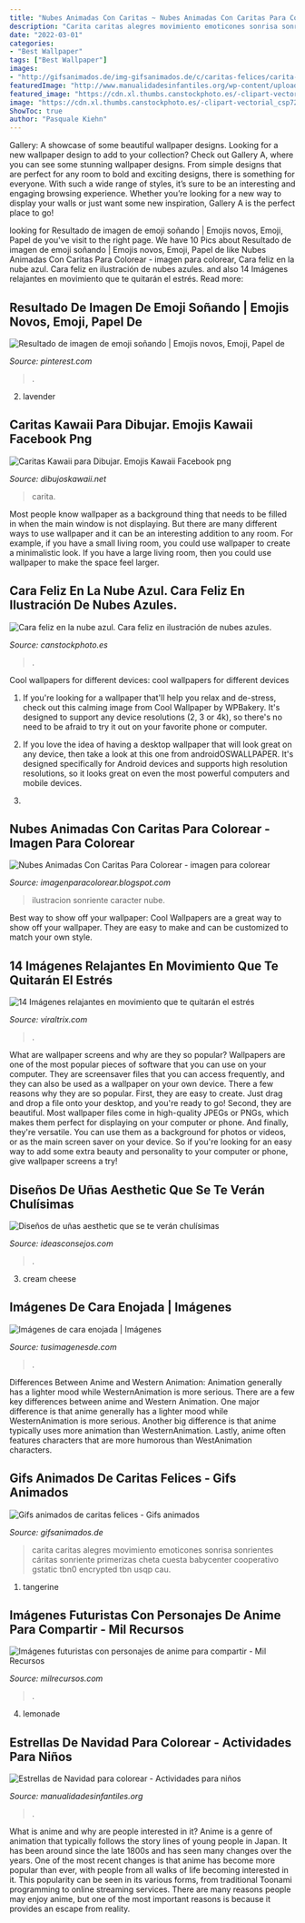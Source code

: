```yaml
---
title: "Nubes Animadas Con Caritas ~ Nubes Animadas Con Caritas Para Colorear"
description: "Carita caritas alegres movimiento emoticones sonrisa sonrientes cáritas sonriente primerizas cheta cuesta babycenter cooperativo gstatic tbn0 encrypted tbn usqp cau"
date: "2022-03-01"
categories:
- "Best Wallpaper"
tags: ["Best Wallpaper"]
images:
- "http://gifsanimados.de/img-gifsanimados.de/c/caritas-felices/carita-feliz-sonrie-fiesta.gif"
featuredImage: "http://www.manualidadesinfantiles.org/wp-content/uploads/5c8fa5330fce_1194A/Estrellas-de-Navidad-para-Colorear-6.gif"
featured_image: "https://cdn.xl.thumbs.canstockphoto.es/-clipart-vectorial_csp72746657.jpg"
image: "https://cdn.xl.thumbs.canstockphoto.es/-clipart-vectorial_csp72746657.jpg"
ShowToc: true
author: "Pasquale Kiehn"
---
```



Gallery: A showcase of some beautiful wallpaper designs.
Looking for a new wallpaper design to add to your collection? Check out Gallery A, where you can see some stunning wallpaper designs. From simple designs that are perfect for any room to bold and exciting designs, there is something for everyone. With such a wide range of styles, it’s sure to be an interesting and engaging browsing experience. Whether you’re looking for a new way to display your walls or just want some new inspiration, Gallery A is the perfect place to go!
		
		
		
		
		
		
		
	

		
looking for Resultado de imagen de emoji soñando | Emojis novos, Emoji, Papel de you've visit to the right page. We have 10 Pics about Resultado de imagen de emoji soñando | Emojis novos, Emoji, Papel de like Nubes Animadas Con Caritas Para Colorear - imagen para colorear, Cara feliz en la nube azul. Cara feliz en ilustración de nubes azules. and also 14 Imágenes relajantes en movimiento que te quitarán el estrés. Read more:
		
    
## Resultado De Imagen De Emoji Soñando | Emojis Novos, Emoji, Papel De

<img loading=lazy src="https://i.pinimg.com/736x/2d/8d/cc/2d8dccbc570ca6eece98b52450a90c31.jpg" onerror="this.onerror=null;this.src='https://tse3.mm.bing.net/th?id=OIP.QdlZs2eVIwPl_L66GwKTsQHaEh&amp;pid=15.1';" alt="Resultado de imagen de emoji soñando | Emojis novos, Emoji, Papel de">

_Source: pinterest.com_

>. 

	

2. lavender 

    
## Caritas Kawaii Para Dibujar. Emojis Kawaii Facebook Png

<img loading=lazy src="https://dibujoskawaii.net/wp-content/uploads/2018/05/carita-cute-1-768x419.png" onerror="this.onerror=null;this.src='https://tse2.mm.bing.net/th?id=OIP.Z_vr1Xlznfoqzh92ep-tOgHaEC&amp;pid=15.1';" alt="Caritas Kawaii para Dibujar. Emojis Kawaii Facebook png">

_Source: dibujoskawaii.net_

>carita. 

	

Most people know wallpaper as a background thing that needs to be filled in when the main window is not displaying. But there are many different ways to use wallpaper and it can be an interesting addition to any room. For example, if you have a small living room, you could use wallpaper to create a minimalistic look. If you have a large living room, then you could use wallpaper to make the space feel larger.

    
## Cara Feliz En La Nube Azul. Cara Feliz En Ilustración De Nubes Azules.

<img loading=lazy src="https://cdn.xl.thumbs.canstockphoto.es/-clipart-vectorial_csp72746657.jpg" onerror="this.onerror=null;this.src='https://tse1.mm.bing.net/th?id=OIP.oSgwOXlWuhvkOGA9-0sHOAAAAA&amp;pid=15.1';" alt="Cara feliz en la nube azul. Cara feliz en ilustración de nubes azules.">

_Source: canstockphoto.es_

>. 

	

Cool wallpapers for different devices:
cool wallpapers for different devices 

1. If you're looking for a wallpaper that'll help you relax and de-stress, check out this calming image from Cool Wallpaper by WPBakery. It's designed to support any device resolutions (2, 3 or 4k), so there's no need to be afraid to try it out on your favorite phone or computer.

2. If you love the idea of having a desktop wallpaper that will look great on any device, then take a look at this one from androidOSWALLPAPER. It's designed specifically for Android devices and supports high resolution resolutions, so it looks great on even the most powerful computers and mobile devices.

3.

    
## Nubes Animadas Con Caritas Para Colorear - Imagen Para Colorear

<img loading=lazy src="https://i0.pngocean.com/files/816/806/419/drawing-cartoon-coloring-book-comics-image-amitabha.jpg" onerror="this.onerror=null;this.src='https://tse4.mm.bing.net/th?id=OIP.l9zuKcouAQ7pLvycd8LOSAHaGn&amp;pid=15.1';" alt="Nubes Animadas Con Caritas Para Colorear - imagen para colorear">

_Source: imagenparacolorear.blogspot.com_

>ilustracion sonriente caracter nube. 

	

Best way to show off your wallpaper:
Cool Wallpapers are a great way to show off your wallpaper. They are easy to make and can be customized to match your own style.

    
## 14 Imágenes Relajantes En Movimiento Que Te Quitarán El Estrés

<img loading=lazy src="https://www.viraltrix.com/wp-content/uploads/2015/11/imagenes-relajantes-2.gif" onerror="this.onerror=null;this.src='https://tse3.mm.bing.net/th?id=OIP.21kbl8CadSffwdc4t0FOfQHaKA&amp;pid=15.1';" alt="14 Imágenes relajantes en movimiento que te quitarán el estrés">

_Source: viraltrix.com_

>. 

	

What are wallpaper screens and why are they so popular?
Wallpapers are one of the most popular pieces of software that you can use on your computer. They are screensaver files that you can access frequently, and they can also be used as a wallpaper on your own device. There a few reasons why they are so popular. First, they are easy to create. Just drag and drop a file onto your desktop, and you're ready to go! Second, they are beautiful. Most wallpaper files come in high-quality JPEGs or PNGs, which makes them perfect for displaying on your computer or phone. And finally, they're versatile. You can use them as a background for photos or videos, or as the main screen saver on your device. So if you're looking for an easy way to add some extra beauty and personality to your computer or phone, give wallpaper screens a try!

    
## Diseños De Uñas Aesthetic Que Se Te Verán Chulísimas

<img loading=lazy src="https://ideasconsejos.com/images/2021/07/disenos-de-unas-aesthetic-que-se-te-veran-chulisimas-10.jpg" onerror="this.onerror=null;this.src='https://tse4.mm.bing.net/th?id=OIP.xdfhAmxhhYQ7Nbm9KsRHKgHaGx&amp;pid=15.1';" alt="Diseños de uñas aesthetic que se te verán chulísimas">

_Source: ideasconsejos.com_

>. 

	

3. cream cheese 

    
## Imágenes De Cara Enojada | Imágenes

<img loading=lazy src="http://tusimagenesde.com/wp-content/uploads/2017/12/cara-enojada-55.jpg" onerror="this.onerror=null;this.src='https://tse3.mm.bing.net/th?id=OIP.3OisuOXLYsevnisSsNprOwHaFe&amp;pid=15.1';" alt="Imágenes de cara enojada | Imágenes">

_Source: tusimagenesde.com_

>. 

	

Differences Between Anime and Western Animation: Animation generally has a lighter mood while WesternAnimation is more serious.
There are a few key differences between anime and Western Animation. One major difference is that anime generally has a lighter mood while WesternAnimation is more serious. Another big difference is that anime typically uses more animation than WesternAnimation. Lastly, anime often features characters that are more humorous than WestAnimation characters.

    
## Gifs Animados De Caritas Felices - Gifs Animados

<img loading=lazy src="http://gifsanimados.de/img-gifsanimados.de/c/caritas-felices/carita-feliz-sonrie-fiesta.gif" onerror="this.onerror=null;this.src='https://tse2.mm.bing.net/th?id=OIP.CQY43ffHlbDVcq9I5qnF-wAAAA&amp;pid=15.1';" alt="Gifs animados de caritas felices - Gifs animados">

_Source: gifsanimados.de_

>carita caritas alegres movimiento emoticones sonrisa sonrientes cáritas sonriente primerizas cheta cuesta babycenter cooperativo gstatic tbn0 encrypted tbn usqp cau. 

	

1. tangerine 

    
## Imágenes Futuristas Con Personajes De Anime Para Compartir - Mil Recursos

<img loading=lazy src="http://milrecursos.com/wp-content/uploads/2013/01/16-imagenes-futuristas-con-personajes-de-anime-pics.jpg" onerror="this.onerror=null;this.src='https://tse4.mm.bing.net/th?id=OIP.ral8XPwQVgxadXEPcd00CgHaKh&amp;pid=15.1';" alt="Imágenes futuristas con personajes de anime para compartir - Mil Recursos">

_Source: milrecursos.com_

>. 

	

4. lemonade 

    
## Estrellas De Navidad Para Colorear - Actividades Para Niños

<img loading=lazy src="http://www.manualidadesinfantiles.org/wp-content/uploads/5c8fa5330fce_1194A/Estrellas-de-Navidad-para-Colorear-6.gif" onerror="this.onerror=null;this.src='https://tse2.mm.bing.net/th?id=OIP.T1uF0yUlREEJ0tmXGF5o7wHaKX&amp;pid=15.1';" alt="Estrellas de Navidad para colorear - Actividades para niños">

_Source: manualidadesinfantiles.org_

>. 

	

What is anime and why are people interested in it?
Anime is a genre of animation that typically follows the story lines of young people in Japan. It has been around since the late 1800s and has seen many changes over the years. One of the most recent changes is that anime has become more popular than ever, with people from all walks of life becoming interested in it. This popularity can be seen in its various forms, from traditional Toonami programming to online streaming services. There are many reasons people may enjoy anime, but one of the most important reasons is because it provides an escape from reality.

